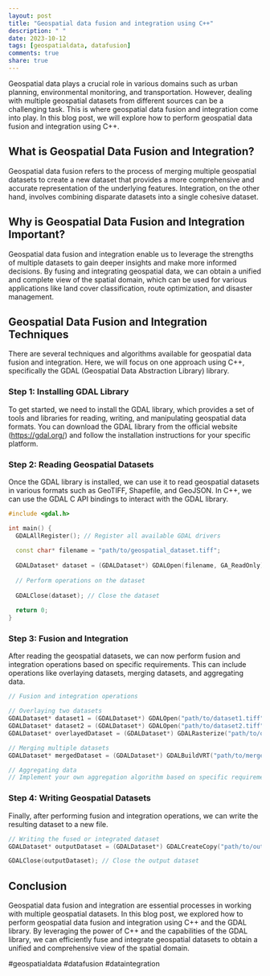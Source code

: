 ```yaml
---
layout: post
title: "Geospatial data fusion and integration using C++"
description: " "
date: 2023-10-12
tags: [geospatialdata, datafusion]
comments: true
share: true
---
```


Geospatial data plays a crucial role in various domains such as urban planning, environmental monitoring, and transportation. However, dealing with multiple geospatial datasets from different sources can be a challenging task. This is where geospatial data fusion and integration come into play. In this blog post, we will explore how to perform geospatial data fusion and integration using C++.

## What is Geospatial Data Fusion and Integration?

Geospatial data fusion refers to the process of merging multiple geospatial datasets to create a new dataset that provides a more comprehensive and accurate representation of the underlying features. Integration, on the other hand, involves combining disparate datasets into a single cohesive dataset.

## Why is Geospatial Data Fusion and Integration Important?

Geospatial data fusion and integration enable us to leverage the strengths of multiple datasets to gain deeper insights and make more informed decisions. By fusing and integrating geospatial data, we can obtain a unified and complete view of the spatial domain, which can be used for various applications like land cover classification, route optimization, and disaster management.

## Geospatial Data Fusion and Integration Techniques

There are several techniques and algorithms available for geospatial data fusion and integration. Here, we will focus on one approach using C++, specifically the GDAL (Geospatial Data Abstraction Library) library.

### Step 1: Installing GDAL Library

To get started, we need to install the GDAL library, which provides a set of tools and libraries for reading, writing, and manipulating geospatial data formats. You can download the GDAL library from the official website (https://gdal.org/) and follow the installation instructions for your specific platform.

### Step 2: Reading Geospatial Datasets

Once the GDAL library is installed, we can use it to read geospatial datasets in various formats such as GeoTIFF, Shapefile, and GeoJSON. In C++, we can use the GDAL C API bindings to interact with the GDAL library.

```c++
#include <gdal.h>

int main() {
  GDALAllRegister(); // Register all available GDAL drivers
  
  const char* filename = "path/to/geospatial_dataset.tiff";
  
  GDALDataset* dataset = (GDALDataset*) GDALOpen(filename, GA_ReadOnly);
  
  // Perform operations on the dataset
  
  GDALClose(dataset); // Close the dataset
  
  return 0;
}
```

### Step 3: Fusion and Integration

After reading the geospatial datasets, we can now perform fusion and integration operations based on specific requirements. This can include operations like overlaying datasets, merging datasets, and aggregating data.

```c++
// Fusion and integration operations

// Overlaying two datasets
GDALDataset* dataset1 = (GDALDataset*) GDALOpen("path/to/dataset1.tiff", GA_ReadOnly);
GDALDataset* dataset2 = (GDALDataset*) GDALOpen("path/to/dataset2.tiff", GA_ReadOnly);
GDALDataset* overlayedDataset = (GDALDataset*) GDALRasterize("path/to/overlayed_dataset.tiff", dataset1, dataset2);

// Merging multiple datasets
GDALDataset* mergedDataset = (GDALDataset*) GDALBuildVRT("path/to/merged_dataset.vrt", num_datasets, dataset_list);

// Aggregating data
// Implement your own aggregation algorithm based on specific requirements
```

### Step 4: Writing Geospatial Datasets

Finally, after performing fusion and integration operations, we can write the resulting dataset to a new file.

```c++
// Writing the fused or integrated dataset
GDALDataset* outputDataset = (GDALDataset*) GDALCreateCopy("path/to/output_dataset.tiff", mergedDataset, FALSE, NULL, NULL, NULL);

GDALClose(outputDataset); // Close the output dataset
```

## Conclusion

Geospatial data fusion and integration are essential processes in working with multiple geospatial datasets. In this blog post, we explored how to perform geospatial data fusion and integration using C++ and the GDAL library. By leveraging the power of C++ and the capabilities of the GDAL library, we can efficiently fuse and integrate geospatial datasets to obtain a unified and comprehensive view of the spatial domain.

#geospatialdata #datafusion #dataintegration